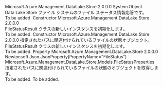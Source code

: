 <Type Name="FileStatusResult" FullName="Microsoft.Azure.Management.DataLake.Store.Models.FileStatusResult">
  <TypeSignature Language="C#" Value="public class FileStatusResult" />
  <TypeSignature Language="ILAsm" Value=".class public auto ansi beforefieldinit FileStatusResult extends System.Object" />
  <TypeSignature Language="DocId" Value="T:Microsoft.Azure.Management.DataLake.Store.Models.FileStatusResult" />
  <TypeSignature Language="VB.NET" Value="Public Class FileStatusResult" />
  <TypeSignature Language="F#" Value="type FileStatusResult = class" />
  <AssemblyInfo>
    <AssemblyName>Microsoft.Azure.Management.DataLake.Store</AssemblyName>
    <AssemblyVersion>2.0.0.0</AssemblyVersion>
  </AssemblyInfo>
  <Base>
    <BaseTypeName>System.Object</BaseTypeName>
  </Base>
  <Interfaces />
  <Docs>
    <summary>
            Data Lake Store ファイル システムのファイル ステータス情報応答です。
            </summary>
    <remarks>To be added.</remarks>
  </Docs>
  <Members>
    <Member MemberName=".ctor">
      <MemberSignature Language="C#" Value="public FileStatusResult ();" />
      <MemberSignature Language="ILAsm" Value=".method public hidebysig specialname rtspecialname instance void .ctor() cil managed" />
      <MemberSignature Language="DocId" Value="M:Microsoft.Azure.Management.DataLake.Store.Models.FileStatusResult.#ctor" />
      <MemberSignature Language="VB.NET" Value="Public Sub New ()" />
      <MemberType>Constructor</MemberType>
      <AssemblyInfo>
        <AssemblyName>Microsoft.Azure.Management.DataLake.Store</AssemblyName>
        <AssemblyVersion>2.0.0.0</AssemblyVersion>
      </AssemblyInfo>
      <Parameters />
      <Docs>
        <summary>
            FileStatusResult クラスの新しいインスタンスを初期化します。
            </summary>
        <remarks>To be added.</remarks>
      </Docs>
    </Member>
    <Member MemberName=".ctor">
      <MemberSignature Language="C#" Value="public FileStatusResult (Microsoft.Azure.Management.DataLake.Store.Models.FileStatusProperties fileStatus = null);" />
      <MemberSignature Language="ILAsm" Value=".method public hidebysig specialname rtspecialname instance void .ctor(class Microsoft.Azure.Management.DataLake.Store.Models.FileStatusProperties fileStatus) cil managed" />
      <MemberSignature Language="DocId" Value="M:Microsoft.Azure.Management.DataLake.Store.Models.FileStatusResult.#ctor(Microsoft.Azure.Management.DataLake.Store.Models.FileStatusProperties)" />
      <MemberSignature Language="VB.NET" Value="Public Sub New (Optional fileStatus As FileStatusProperties = null)" />
      <MemberSignature Language="F#" Value="new Microsoft.Azure.Management.DataLake.Store.Models.FileStatusResult : Microsoft.Azure.Management.DataLake.Store.Models.FileStatusProperties -&gt; Microsoft.Azure.Management.DataLake.Store.Models.FileStatusResult" Usage="new Microsoft.Azure.Management.DataLake.Store.Models.FileStatusResult fileStatus" />
      <MemberType>Constructor</MemberType>
      <AssemblyInfo>
        <AssemblyName>Microsoft.Azure.Management.DataLake.Store</AssemblyName>
        <AssemblyVersion>2.0.0.0</AssemblyVersion>
      </AssemblyInfo>
      <Parameters>
        <Parameter Name="fileStatus" Type="Microsoft.Azure.Management.DataLake.Store.Models.FileStatusProperties" />
      </Parameters>
      <Docs>
        <param name="fileStatus">指定されたパスに関連付けられているファイルの状態オブジェクト。</param>
        <summary>
            FileStatusResult クラスの新しいインスタンスを初期化します。
            </summary>
        <remarks>To be added.</remarks>
      </Docs>
    </Member>
    <Member MemberName="FileStatus">
      <MemberSignature Language="C#" Value="public Microsoft.Azure.Management.DataLake.Store.Models.FileStatusProperties FileStatus { get; }" />
      <MemberSignature Language="ILAsm" Value=".property instance class Microsoft.Azure.Management.DataLake.Store.Models.FileStatusProperties FileStatus" />
      <MemberSignature Language="DocId" Value="P:Microsoft.Azure.Management.DataLake.Store.Models.FileStatusResult.FileStatus" />
      <MemberSignature Language="VB.NET" Value="Public ReadOnly Property FileStatus As FileStatusProperties" />
      <MemberSignature Language="F#" Value="member this.FileStatus : Microsoft.Azure.Management.DataLake.Store.Models.FileStatusProperties" Usage="Microsoft.Azure.Management.DataLake.Store.Models.FileStatusResult.FileStatus" />
      <MemberType>Property</MemberType>
      <AssemblyInfo>
        <AssemblyName>Microsoft.Azure.Management.DataLake.Store</AssemblyName>
        <AssemblyVersion>2.0.0.0</AssemblyVersion>
      </AssemblyInfo>
      <Attributes>
        <Attribute>
          <AttributeName>Newtonsoft.Json.JsonProperty(PropertyName="FileStatus")</AttributeName>
        </Attribute>
      </Attributes>
      <ReturnValue>
        <ReturnType>Microsoft.Azure.Management.DataLake.Store.Models.FileStatusProperties</ReturnType>
      </ReturnValue>
      <Docs>
        <summary>
            指定されたパスに関連付けられているファイルの状態のオブジェクトを取得します。
            </summary>
        <value>To be added.</value>
        <remarks>To be added.</remarks>
      </Docs>
    </Member>
  </Members>
</Type>